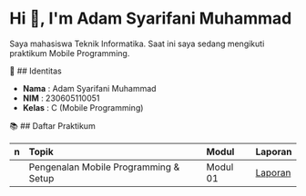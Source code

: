 # Hi 👋, I'm Adam Syarifani Muhammad 

Saya mahasiswa Teknik Informatika.
Saat ini saya sedang mengikuti praktikum Mobile Programming.

📌 ## Identitas

- **Nama** : Adam Syarifani Muhammad 
- **NIM** : 230605110051
- **Kelas** : C (Mobile Programming)

📚 ## Daftar Praktikum

| n | Topik | Modul | Laporan |
| :--- | :--- | :--- | :--- |
| | Pengenalan Mobile Programming & Setup | Modul 01 | [Laporan](https://github.com) |

